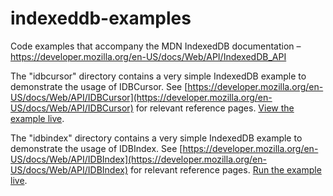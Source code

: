 # indexeddb-examples
Code examples that accompany the MDN IndexedDB documentation – https://developer.mozilla.org/en-US/docs/Web/API/IndexedDB_API

The "idbcursor" directory contains a very simple IndexedDB example to demonstrate the usage of IDBCursor. See [https://developer.mozilla.org/en-US/docs/Web/API/IDBCursor](https://developer.mozilla.org/en-US/docs/Web/API/IDBCursor) for relevant reference pages. [View the example live](http://mdn.github.io/indexeddb-examples/idbcursor/).

The "idbindex" directory contains a very simple IndexedDB example to demonstrate the usage of IDBIndex. See [https://developer.mozilla.org/en-US/docs/Web/API/IDBIndex](https://developer.mozilla.org/en-US/docs/Web/API/IDBIndex) for relevant reference pages. [Run the example live](http://mdn.github.io/indexeddb-examples/idbindex/).
